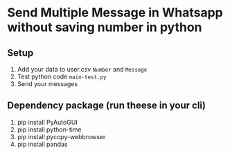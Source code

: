 # Send Multiple Message in Whatsapp without saving number in python 

## Setup 
1. Add your data to user.csv `Number` and `Message`
2. Test python code `main-test.py`
3. Send your messages 

## Dependency package (run theese in your cli)
1. pip install PyAutoGUI
2. pip install python-time
3. pip install pycopy-webbrowser
4. pip install pandas